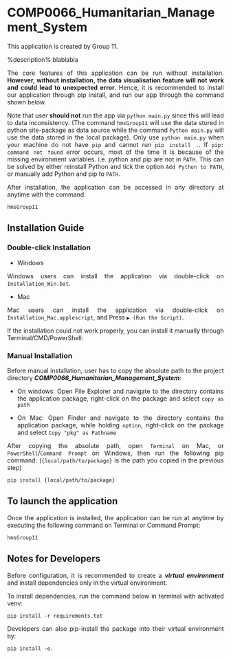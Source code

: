 # COMP0066_Humanitarian_Management_System
<div align="justify">
This application is created by Group 11.

%description% blablabla

The core features of this application can be run without installation. 
**However, without installation, the data visualisation feature will not work and could lead to unexpected error.**
Hence, it is recommended to install our application through pip install, and run our app through the command shown below.

Note that user **should not** run the app via ```python main.py``` since this will lead to data inconsistency.
(The command ```hmsGroup11``` will use the data stored in python site-package as data source while 
the command ```Python main.py``` will use the data stored in the local package). 
Only use ```python main.py``` when your machine do not have ```pip``` and cannot run ```pip install .```. 
If ```pip: command not found``` error occurs, most of the time it is because of the missing environment variables. 
i.e. python and pip are not in ```PATH```. This can be solved by either reinstall Python and tick the option 
```Add Python to PATH```, or manually add Python and pip to ```PATH```.

After installation, the application can be accessed in any directory at anytime with the command:
```shell
hmsGroup11
```

## Installation Guide

### Double-click Installation
- Windows

Windows users can install the application via double-click on ```Installation_Win.bat```.

- Mac

Mac users can install the application via double-click on ```Installation_Mac.applescript```,
and Press ```▶ (Run the Script)```.

If the installation could not work properly, you can install it manually through Terminal/CMD/PowerShell:

### Manual Installation

Before manual installation, user has to copy the absolute path to the project directory 
***COMP0066_Humanitarian_Management_System***:

- On windows:
Open File Explorer and navigate to the directory contains the application package, 
right-click on the package and select ```copy as path```

- On Mac:
Open Finder and navigate to the directory contains the application package, 
while holding ```option```, right-click on the package and select ```Copy "pkg" as Pathname```

After copying the absolute path,
open ```Terminal``` on Mac, or ```PowerShell```/```Command Prompt``` on Windows, then run the following pip command:
(```{local/path/to/package}``` is the path you copied in the previous step)
```shell
pip install {local/path/to/package}
```

## To launch the application

Once the application is installed, the application can be run at anytime by 
executing the following command on Terminal or Command Prompt:
```shell
hmsGroup11
```


## Notes for Developers

Before configuration, it is recommended to create a ***virtual environment*** and 
install dependencies only in the virtual environment.

To install dependencies, run the command below in terminal with activated venv:
```shell
pip install -r requirements.txt
```
Developers can also pip-install the package into their virtual environment by:
```shell
pip install -e.
```
</div>